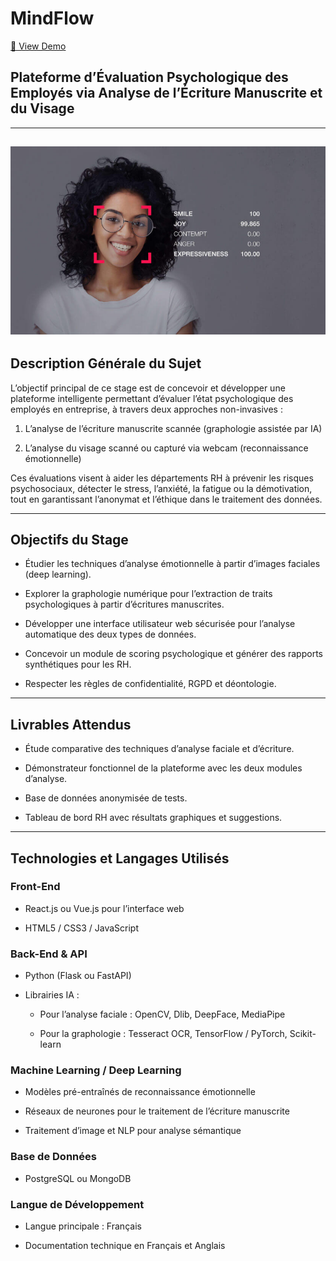 # MindFlow
[🔗 View Demo](https://github.com/bahafraoua/MindFlow)


## **Plateforme d’Évaluation Psychologique des Employés via Analyse de l’Écriture Manuscrite et du Visage**

---
![Emotion Recognition](images/img.jpeg)
---
## **Description Générale du Sujet**

L’objectif principal de ce stage est de concevoir et développer une plateforme intelligente permettant d’évaluer l’état psychologique des employés en entreprise, à travers deux approches non-invasives :

1. L’analyse de l’écriture manuscrite scannée (graphologie assistée par IA)

2. L’analyse du visage scanné ou capturé via webcam (reconnaissance émotionnelle)

Ces évaluations visent à aider les départements RH à prévenir les risques psychosociaux, détecter le stress, l’anxiété, la fatigue ou la démotivation, tout en garantissant l’anonymat et l’éthique dans le traitement des données.

---

## **Objectifs du Stage**

* Étudier les techniques d’analyse émotionnelle à partir d’images faciales (deep learning).

* Explorer la graphologie numérique pour l’extraction de traits psychologiques à partir d’écritures manuscrites.

* Développer une interface utilisateur web sécurisée pour l’analyse automatique des deux types de données.

* Concevoir un module de scoring psychologique et générer des rapports synthétiques pour les RH.

* Respecter les règles de confidentialité, RGPD et déontologie.

---

## **Livrables Attendus**

* Étude comparative des techniques d’analyse faciale et d’écriture.

* Démonstrateur fonctionnel de la plateforme avec les deux modules d’analyse.

* Base de données anonymisée de tests.

* Tableau de bord RH avec résultats graphiques et suggestions.

---

## **Technologies et Langages Utilisés**

### **Front-End**

* React.js ou Vue.js pour l’interface web

* HTML5 / CSS3 / JavaScript

### **Back-End & API**

* Python (Flask ou FastAPI)

* Librairies IA :

  * Pour l’analyse faciale : OpenCV, Dlib, DeepFace, MediaPipe

  * Pour la graphologie : Tesseract OCR, TensorFlow / PyTorch, Scikit-learn

### **Machine Learning / Deep Learning**

* Modèles pré-entraînés de reconnaissance émotionnelle

* Réseaux de neurones pour le traitement de l’écriture manuscrite

* Traitement d’image et NLP pour analyse sémantique

### **Base de Données**

* PostgreSQL ou MongoDB

### **Langue de Développement**

* Langue principale : Français

* Documentation technique en Français et Anglais

